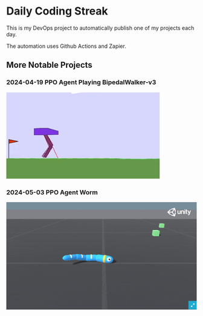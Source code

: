 ﻿# Daily Coding Streak
This is my DevOps project to automatically publish one of my projects each day.

The automation uses Github Actions and Zapier.
## More Notable Projects
### 2024-04-19 PPO Agent Playing BipedalWalker-v3
![replay gif](2024-04-19/replay.gif)
### 2024-05-03 PPO Agent Worm
![replay gif](2024-05-03/replay.gif)
